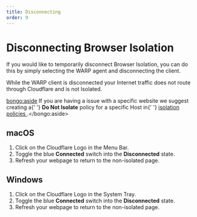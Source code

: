 ```yaml
---
title: Disconnecting
order: 9
---
```


# Disconnecting Browser Isolation

If you would like to temporarily disconnect Browser Isolation, you can do this by simply selecting the WARP agent and disconnecting the client.

While the WARP client is disconnected your Internet traffic does not route through Cloudflare and is not Isolated.

<bongo:aside>  If you are having a issue with a specific website we suggest creating a{' '}
  <strong>Do Not Isolate</strong> policy for a specific Host in{' '}
  <a href="/administration/isolation-policies#disabling-isolation-for-domains">
    isolation policies
  </a>
  .</bongo:aside>

## macOS

1. Click on the Cloudflare Logo in the Menu Bar.
2. Toggle the blue **Connected** switch into the **Disconnected** state.
3. Refresh your webpage to return to the non-isolated page.

## Windows

1. Click on the Cloudflare Logo in the System Tray.
2. Toggle the blue **Connected** switch into the **Disconnected** state.
3. Refresh your webpage to return to the non-isolated page.
